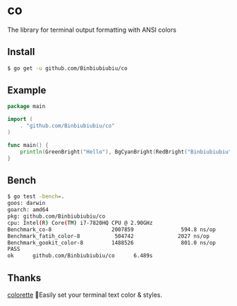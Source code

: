 # co

The library for terminal output formatting with ANSI colors

## Install

``` sh
$ go get -u github.com/Binbiubiubiu/co
```

## Example

``` go
package main

import (
	. "github.com/Binbiubiubiu/co"
)

func main() {
	println(GreenBright("Hello"), BgCyanBright(RedBright("Binbiubiubiu")))
}

```

## Bench

```sh
$ go test -bench=.  
goos: darwin
goarch: amd64
pkg: github.com/Binbiubiubiu/co
cpu: Intel(R) Core(TM) i7-7820HQ CPU @ 2.90GHz
Benchmark_co-8                   2007859               594.8 ns/op
Benchmark_fatih_color-8           504742              2027 ns/op
Benchmark_gookit_color-8         1488526               801.0 ns/op
PASS
ok      github.com/Binbiubiubiu/co      6.489s
```

## Thanks

[colorette](https://github.com/jorgebucaran/colorette)  🌈Easily set your terminal text color & styles.